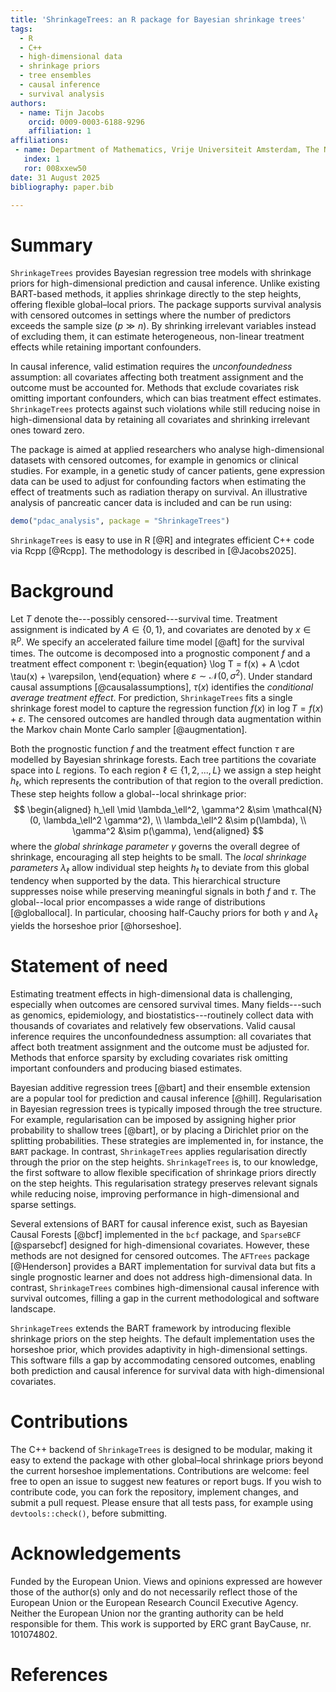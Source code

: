 ```yaml
---
title: 'ShrinkageTrees: an R package for Bayesian shrinkage trees'
tags:
  - R
  - C++
  - high-dimensional data
  - shrinkage priors
  - tree ensembles
  - causal inference
  - survival analysis
authors:
  - name: Tijn Jacobs
    orcid: 0009-0003-6188-9296
    affiliation: 1
affiliations:
 - name: Department of Mathematics, Vrije Universiteit Amsterdam, The Netherlands
   index: 1
   ror: 008xxew50
date: 31 August 2025
bibliography: paper.bib

---
```


# Summary

`ShrinkageTrees` provides Bayesian regression tree models with shrinkage
priors for high-dimensional prediction and causal inference. 
Unlike existing BART-based methods, it applies shrinkage directly to the step heights, offering flexible global–local priors. The package supports survival analysis with censored outcomes in settings where the
number of predictors exceeds the sample size ($p \gg n$). By shrinking
irrelevant variables instead of excluding them, it can estimate heterogeneous,
non-linear treatment effects while retaining important confounders.

In causal inference, valid estimation requires the *unconfoundedness*
assumption: all covariates affecting both treatment assignment and the outcome
must be accounted for. Methods that exclude covariates risk omitting important
confounders, which can bias treatment effect estimates. `ShrinkageTrees`
protects against such violations while still reducing noise in high-dimensional
data by retaining all covariates and shrinking irrelevant ones toward zero.

The package is aimed at applied researchers who analyse high-dimensional
datasets with censored outcomes, for example in genomics or clinical studies. 
For example, in a genetic study of cancer patients,
gene expression data can be used to adjust for confounding factors when
estimating the effect of treatments such as radiation therapy on survival. An
illustrative analysis of pancreatic cancer data is included and can be run
using:

```r
demo("pdac_analysis", package = "ShrinkageTrees")
```

`ShrinkageTrees` is easy to use in R [@R] and integrates efficient C++ code via Rcpp
[@Rcpp].
The methodology is described in [@Jacobs2025].


# Background

Let $T$ denote the---possibly censored---survival time.
Treatment assignment is indicated by $A \in \{0,1\}$, and covariates are denoted
by $x \in \mathbb{R}^p$. 
We specify an accelerated failure time model [@aft] for the survival times. 
The outcome is decomposed into a prognostic component $f$ and a treatment effect component $\tau$:
\begin{equation}
\log T = f(x) + A \cdot \tau(x) + \varepsilon,
\end{equation}
where $\varepsilon \sim \mathcal{N}(0,\sigma^2)$.
Under standard causal assumptions [@causalassumptions],
$\tau(x)$ identifies the *conditional average treatment effect*.
For prediction, `ShrinkageTrees` fits a single shrinkage
forest model to capture the regression function $f(x)$ in
$\log T = f(x) + \varepsilon$.
The censored outcomes are handled through data
augmentation within the Markov chain Monte Carlo sampler [@augmentation].


Both the prognostic function $f$ and the treatment effect function $\tau$ are
modelled by Bayesian shrinkage forests. Each tree partitions the covariate
space into $L$ regions. To each region $\ell\in\{1,2,...,L\}$ we assign a step height $h_\ell$,
which represents the contribution of that region to the overall prediction.
These step heights follow a global--local shrinkage prior:
$$
\begin{aligned}
h_\ell \mid \lambda_\ell^2, \gamma^2 &\sim \mathcal{N}(0, \lambda_\ell^2 \gamma^2), \\
\lambda_\ell^2 &\sim p(\lambda), \\
\gamma^2 &\sim p(\gamma),
\end{aligned}
$$
where the *global shrinkage parameter* $\gamma$ governs the overall degree
of shrinkage, encouraging all step heights to be small.
The *local shrinkage parameters* $\lambda_\ell$ allow individual step heights
$h_\ell$ to deviate from this global tendency when supported by the data. This
hierarchical structure suppresses noise while preserving meaningful signals in
both $f$ and $\tau$. 
The global--local prior encompasses a wide range of distributions [@globallocal].
In particular, choosing half-Cauchy priors for both $\gamma$ and $\lambda_\ell$ yields the horseshoe prior [@horseshoe].

# Statement of need


Estimating treatment effects in high-dimensional data is challenging, especially
when outcomes are censored survival times. Many fields---such as genomics,
epidemiology, and biostatistics---routinely collect data with thousands of
covariates and relatively few observations. Valid causal inference requires the
unconfoundedness assumption: all covariates that affect both treatment
assignment and the outcome must be adjusted for. Methods that enforce sparsity
by excluding covariates risk omitting important confounders and producing biased
estimates. 

Bayesian additive regression trees [@bart] and their ensemble extension are a popular tool for prediction and causal inference [@hill].
Regularisation in Bayesian regression trees is typically imposed through the tree structure. 
For example, regularisation can be imposed by assigning higher prior
probability to shallow trees [@bart], or by placing a Dirichlet prior on
the splitting probabilities. These strategies are implemented in, for instance,
the `BART` package.
In contrast, `ShrinkageTrees`
applies regularisation directly through the prior on the step heights.
`ShrinkageTrees` is, to our knowledge, the first software to allow flexible specification of shrinkage priors directly on the step heights.
This regularisation strategy preserves relevant signals
while reducing noise, improving performance in high-dimensional and sparse
settings.

Several extensions of BART for causal inference exist, such as Bayesian Causal Forests
[@bcf] implemented in the `bcf` package, and `SparseBCF`
[@sparsebcf] designed for high-dimensional covariates. However, these
methods are not designed for censored outcomes. The `AFTrees` package
[@Henderson] provides a BART implementation for survival data but fits a
single prognostic learner and does not address high-dimensional data. In contrast,
`ShrinkageTrees` combines high-dimensional causal inference with
survival outcomes, filling a gap in the current methodological and software
landscape. 

`ShrinkageTrees` extends the BART framework by introducing
flexible shrinkage priors on the step heights. The default implementation uses
the horseshoe prior, which provides adaptivity in high-dimensional settings.
This software fills a gap by accommodating censored outcomes, enabling both
prediction and causal inference for survival data with high-dimensional
covariates.



# Contributions

The C++ backend of `ShrinkageTrees` is designed to be modular, making it easy to
extend the package with other global–local shrinkage priors beyond the current
horseshoe implementations. Contributions are welcome: feel free to open an issue
to suggest new features or report bugs. If you wish to contribute code, you can
fork the repository, implement changes, and submit a pull request. Please ensure
that all tests pass, for example using `devtools::check()`, before submitting.

# Acknowledgements

Funded by the European Union. Views and opinions expressed are however those of 
the author(s) only and do not necessarily reflect those of the European Union or
the European Research Council Executive Agency. Neither the European Union nor
the granting authority can be held responsible for them. This work is supported 
by ERC grant BayCause, nr. 101074802.

# References